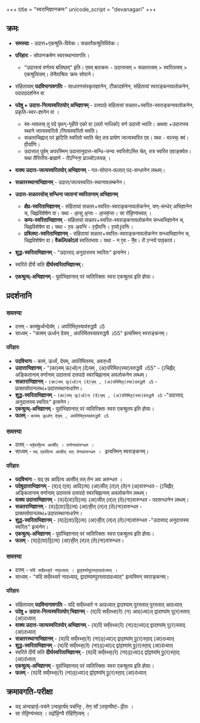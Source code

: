 +++
title = "स्वराभिज्ञानक्रमः"
unicode_script = "devanagari"
+++

## क्रमः
- **समस्याः** - उदात्त+एकश्रुति-विवेकः। सन्नतरैकश्रुतिविवेकः।
- **परिहारः** - सोपानक्रमेण स्वरस्थानावगतिः।
  - "उदात्तत्वं वर्णस्य बलिष्ठम्" इति। एवम् बलक्रमः - उदात्तत्वम् > सन्नतरत्वम् > स्वरितत्वम् > एकश्रुतित्वम्। तेनैवाश्रितः क्रमः सोपाने।

- संहितायाम् **पदविभागावगतिः** - साधारणसंस्कृतज्ञानेन, टीकादर्शनेन, संहितायां स्वराङ्कनावलोकनेन, पदपाठदर्शनेन वा
- **पदेषु + उदात्त-नित्यस्वरितयोर् अभिज्ञानम्** - दत्तपाठे संहितायां सन्नतर+स्वरित-स्वराङ्कनावलोकनेन, प्रकृति-स्वर-ज्ञानेन वा ।
  - स्व-भावतस् तु पदे पृथग्-गृहीते एको वा (ततो नाधिको) वर्ण उदात्तो भवति। अथवा +उदात्तस्य स्थाने जात्यस्वरितो /नित्यस्वरितो भवति।
  - सन्नतरचिह्नात् परं झटिति स्वरितो भवति चेत् तत्र प्रायेण जात्यस्वरित एव। यथा - वात्स्यः॒ क्व॑। वी॒र्या॑णि।
  - उदात्तात् पूर्वम् अपरस्मिन् उदात्तानुदात्त-सन्धि-जन्यः स्वरितोऽस्ति चेत्, तत्र स्वरित एवाङ्क्येत। यथा तैत्तिरीय-ब्राह्मणे - ते᳚ऽग्निना॒ प्राञ्चो॑ऽजयन्न् ।
- **वाक्य उदात्त-जात्यस्वरितयोर् अभिज्ञानम्** - गत-सोपान-फलात् पद-सन्धानेन लब्धम्।
- **सन्नतरस्थानाभिज्ञानम्** - उदात्त/जात्यस्वरित-स्थानावलम्बनेन।
- **उदात्त-सन्नतरयोस् सन्धिना जातानां स्वरितानाम् अभिज्ञानम्**
    - **क्षैप्र-स्वरिताभिज्ञानम्** - संहितायां सन्नतर+स्वरित-स्वराङ्कनावलोकनेन, यण्-सन्धेर् अभिज्ञानेन च, चिह्नविशेषेण वा। यथा - अ॒प्सु अ॒न्तः - अ॒प्स्व॒॑न्तः। सा रो॑हि॒ण्य॑भवत् ।
    - **कम्प-स्वरिताभिज्ञानम्** - संहितायां सन्नतर+स्वरित-स्वराङ्कनावलोकनेन सन्ध्यभिज्ञानेन च, चिह्नविशेषेण वा। यथा - र॒यः अ॒वनिः॑ - र॒यो॒॑वनिः। रा॒यो३॒॑वनिः।
    - **प्रश्लिष्ट-स्वरिताभिज्ञानम्** - संहितायां सन्नतर+स्वरित-स्वराङ्कनावलोकनेन सन्ध्यभिज्ञानेन च, चिह्नविशेषेण वा। **वैकल्पिकोऽयं** स्वरितभावः। यथा - न ए॒व - नै॒॑व। ते᳚ ऽग्नये॑ पाव॒काय॑।
- **शुद्ध-स्वरिताभिज्ञानम्** - "उदात्ताद् अनुदात्तस्य स्वरितः" इत्यनेन।
- स्वरिते दीर्घे सति **दीर्घस्वरिताभिज्ञानम्**।
- **एकश्रुत्य्-अभिज्ञानम्** - पूर्वाभिज्ञानात् परं व्यतिरिक्ताः स्वरा एकश्रुतय इति ज्ञेयाः।

## प्रदर्शनानि
### समस्या
- दत्तम् - काम॑मू॒र्ध्वन्देय᳚म् । अप॑रिमित॒स्याव॑रुद्ध्यै ॥5
- साध्यम् - "कामम् ऊर्ध्वन् देयम् , अपरिमितस्यावरुद्ध्यै ॥55" इत्यस्मिन् स्वराङ्कनम्।

#### परिहारः
- **पदविभागः** - कामं, ऊर्ध्वं, देयम्, अपरिमितस्य, अवरु्ध्यै
- **उदात्ताभिज्ञानम्** - "(का)मम् ऊ(र्ध्व)न् (दे)यम् , (अ)परिमित(स्या)वरुद्ध्यै ॥55" - ()चिह्नैर् अङ्कितानाम् वर्णानाम् उदात्तत्वं दत्तपाठे स्वरचिह्नानाम् अवलोकनेन लब्धम्।
- **सन्नतराभिज्ञानम्** - `(का)मम् ऊ॒(र्ध्व)न् (दे)य॒म् , (अ)परिमित॒(स्या)वरुद्ध्यै ॥5` - प्राक्तसोपानलब्ध+उदात्तस्थानाधारेण।
- **शुद्ध-स्वरिताभिज्ञानम्** - `(का)म॑म् ऊ॒(र्ध्व)न् (दे)य॒म् , (अ)प॑रिमित॒(स्या)व॑रुद्ध्यै ॥5`  -"उदात्ताद् अनुदात्तस्य स्वरितः" इत्यनेन।
- **एकश्रुत्य्-अभिज्ञानम्** - पूर्वाभिज्ञानात् परं व्यतिरिक्ताः स्वरा एकश्रुतय इति ज्ञेयाः।
- **फलम्** - `काम॑म् ऊ॒र्ध्वन् देय॒म् , अप॑रिमित॒स्याव॑रुद्ध्यै ॥5`

### समस्या
- दत्तम् - `यदे॒वादि॒त्य आसी᳚त् । तत्तेनावा॑रुन्धत ।`
- साध्यम् - `यद् एवादित्य आसीत् तत् तेनावारुन्धत । ` इत्यस्मिन् स्वराङ्कनम्।

#### परिहारः
- **पदविभागः** - यद् एव आदित्य आसीत् तत् तेन अव अरुन्धत ।
- **पदेषूदात्ताभिज्ञानम्** - (य)द्  ए(व) आदि(त्य) (आ)सीत् (त)त् (ते)न (अ)वारुन्धत - ()चिह्नैर् अङ्कितानाम् वर्णानाम् उदात्तत्वं दत्तपाठे स्वरचिह्नानाम् अवलोकनेन लब्धम्।
- **वाक्य उदात्ताभिज्ञानम्** -  (य)दे(वा)दि(त्य) (आ)सीत् (त)त् (ते)(ना)वारुन्धत - पदसन्धानेन लब्धम्।
- **सन्नतराभिज्ञानम्** - (य)दे॒(वा)दि॒(त्य) (आ)सी॒त् (त)त् (ते)(ना)वारुन्धत - प्राक्तसोपानलब्ध+उदात्तस्थानाधारेण।
- **शुद्ध-स्वरिताभिज्ञानम्** -  (य)दे॒(वा)दि॒(त्य) (आ)सी॒त् (त)त् (ते)(ना)वा॑रुन्धत  -"उदात्ताद् अनुदात्तस्य स्वरितः" इत्यनेन।
- **एकश्रुत्य्-अभिज्ञानम्** - पूर्वाभिज्ञानात् परं व्यतिरिक्ताः स्वरा एकश्रुतय इति ज्ञेयाः।
- **फलम्** - (य)दे॒(वा)दि॒(त्य) (आ)सी॒त् (त)त् (ते)(ना)वा॑रुन्धत।

### समस्या
- दत्तम् - `यदि॑ सव्ँवथ्स॒रे नाद॒ध्यात् । द्वा॒द॒श्या᳚म्पु॒रस्ता॒दाद॑ध्यात् ।`
- साध्यम् - "यदि सव्ँवथ्सरे नादध्याद्, द्वादश्याम्पुरस्तादादध्यात्"  इत्यस्मिन् स्वराङ्कनम्।

#### परिहारः
- संहितायाम् **पदविभागावगतिः** - यदि सव्ँवथ्सरे न आदध्यात्  द्वादश्याम् पुरस्तात् पुरस्तात् आदध्यात्
- **पदेषु + उदात्त-नित्यस्वरितयोर् भिज्ञानम्** -  (य)दि सव्ँवथ्स(रे)  (न)  आद(ध्या)त्  द्वादश्या॑म् पु(र)स्तात् (आ)दध्यात् 
- **वाक्य उदात्त-जात्यस्वरितयोर् अभिज्ञानम्** - (य)दि सव्ँवथ्स(रे) (ना)द(ध्या)द् द्वादश्या॑म् पु(र)स्ताद् (आ)दध्यात् 
- **सन्नतरस्थानाभिज्ञानम्** - (य)दि सव्ँवथ्स॒(रे) (ना)द॒(ध्या)द् द्वाद॒श्या॑म् पु॒(र)स्ता॒द् (आ)दध्यात्
- **शुद्ध-स्वरिताभिज्ञानम्** - (य)दि॑ सव्ँवथ्स॒(रे) (ना)द॒(ध्या)द् द्वा॑द॒श्या॑म् पु॒(र)स्ता॒द् (आ)द॑ध्यात्
- स्वरिते दीर्घे सति **दीर्घस्वरिताभिज्ञानम्** - (य)दि॑ सव्ँवथ्स॒(रे) (ना)द॒(ध्या)द् द्वा᳚द॒श्या᳚म् पु॒(र)स्ता॒द् (आ)द॑ध्यात्
- **एकश्रुत्य्-अभिज्ञानम्** - पूर्वाभिज्ञानात् परं व्यतिरिक्ताः स्वरा एकश्रुतय इति ज्ञेयाः।
- **फलम्** - (य)दि॑ सव्ँवथ्स॒(रे) (ना)द॒(ध्या)द्  द्वा᳚द॒श्या᳚म् पु॒(र)स्ता॒द् (आ)द॑ध्यात्

## क्रमावगति-परीक्षा
- यद् अ॑न्वाहार्य॒-पच॑ने ऽन्वाहा॒र्य॑म् पच॑न्ति॒ , तेन॒ सो᳚ ऽस्या॒भीष्ट॑ᳶ प्री॒तः । 
- सा रो॑हि॒ण्य॑भवत् । तद्रो॑हि॒ण्यै रो॑हिणि॒त्वम् ।

